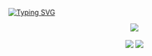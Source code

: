 [![Typing SVG](https://readme-typing-svg.herokuapp.com?font=Fira+Code&duration=8000&pause=1000&color=FFFFFF&width=435&lines=Hi+there+my+name+is+Daniel+Sousa👋)](https://git.io/typing-svg)

<div align="center">
    <img src="https://skillicons.dev/icons?i=python,kotlin,c,js,nodejs,html,css,vscode,idea,linux,postgres,express,bash,java,latex&perline=7"/>
</div>

<br>
<div align="center">

<img src="https://github-readme-streak-stats.herokuapp.com/?user=DanielSousa01&theme=tokyonight"/>

<img src="https://github-readme-stats.vercel.app/api?username=DanielSousa01&show_icons=true&theme=tokyonight"/>

</div>
